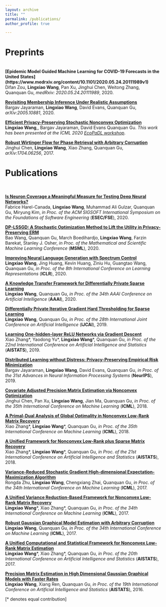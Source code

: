 ```yaml
---
layout: archive
title: ""
permalink: /publications/
author_profile: true

---
```

# Preprints
<br>
<b>[Epidemic Model Guided Machine Learning for COVID-19 Forecasts in the United States](https://www.medrxiv.org/content/10.1101/2020.05.24.20111989v1)</b> <br> 
Difan Zou, <b>Lingxiao Wang</b>, Pan Xu, Jinghui Chen, Weitong Zhang, Quanquan Gu, <i>medRxiv: 2020.05.24.20111989</i>, 2020.

<b>[Revisiting Membership Inference Under Realistic Assumptions](https://arxiv.org/abs/2005.10881)</b> <br> 
Bargav Jayaraman, <b>Lingxiao Wang</b>, David Evans, Quanquan Gu, <i>arXiv:2005.10881</i>, 2020.

<b>[Efficient Privacy-Preserving Stochastic Nonconvex Optimization](https://drive.google.com/file/d/1FfGuUOnVgCCOUsBh80_jj67FW9A4HrVt/view)</b> <br> 
<b>Lingxiao Wang</b>,, Bargav Jayaraman, David Evans Quanquan Gu. <i>This work has been presented at the ICML 2020 [EcoPaDL workshop](https://vasiloglou.github.io/EcoPaDL/)</i>.

<b>[Robust Wirtinger Flow for Phase Retrieval with Arbitrary Corruption](https://arxiv.org/abs/1704.06256)</b> <br> 
Jinghui Chen, <b>Lingxiao Wang</b>, Xiao Zhang, Quanquan Gu, <i>arXiv:1704.06256</i>, 2017.

# Publications
<br>

<b>[Is Neuron Coverage a Meaningful Measure for Testing Deep Neural Networks?](http://web.cs.ucla.edu/~miryung/Publications/fse2020-testingdeeplearning.pdf)</b> <br>
Fabrice Harel-Canada, <b>Lingxiao Wang</b>, Muhammad Ali Gulzar, Quanquan Gu, Miryung Kim, <i>in Proc. of the ACM SIGSOFT International Symposium on the Foundations of Software Engineering</i> (<b>ESEC/FSE</b>), 2020.

<b>[DP-LSSGD: A Stochastic Optimization Method to Lift the Utility in Privacy-Preserving ERM](hhttps://arxiv.org/abs/1906.12056)</b> <br>
Bao Wang, Quanquan Gu, March Boedihardjo, <b>Lingxiao Wang</b>, Farzin Barekat, Stanley J. Osher, <i>in Proc. of the Mathematical and Scientific Machine Learning Conference</i> (<b>MSML</b>), 2020.

<b>[Improving Neural Language Generation with Spectrum Control](https://openreview.net/forum?id=ByxY8CNtvr)</b> <br> 
<b>Lingxiao Wang</b>, Jing Huang, Kevin Huang, Ziniu Hu, Guangtao Wang, Quanquan Gu, <i>in Proc. of the 8th International Conference on Learning Representations</i> (<b>ICLR</b>), 2020.

<b>[A Knowledge Transfer Framework for Differentially Private Sparse Learning](https://arxiv.org/pdf/1909.06322.pdf)</b> <br> 
<b>Lingxiao Wang</b>, Quanquan Gu, <i>in Proc. of the 34th AAAI Conference on Artificial Intelligence</i> (<b>AAAI</b>), 2020.

<b>[Differentially Private Iterative Gradient Hard Thresholding for Sparse Learning](https://www.ijcai.org/proceedings/2019/0519.pdf)</b> <br> 
<b>Lingxiao Wang</b>, Quanquan Gu, <i>in Proc. of the 28th International Joint Conference on Artificial Intelligence</i> (<b>IJCAI</b>), 2019.

<b>[Learning One-hidden-layer ReLU Networks via Gradient Descent](http://proceedings.mlr.press/v89/zhang19g/zhang19g.pdf)</b> <br> 
Xiao Zhang\*, Yaodong Yu\*, <b>Lingxiao Wang</b>\*, Quanquan Gu, <i>in Proc. of the 22nd International Conference on Artificial Intelligence and Statistics</i> (<b>AISTATS</b>), 2019.

<b>[Distributed Learning without Distress: Privacy-Preserving Empirical Risk Minimization](https://papers.nips.cc/paper/7871-distributed-learning-without-distress-privacy-preserving-empirical-risk-minimization)</b> <br> 
Bargav Jayaraman, <b>Lingxiao Wang</b>, David Evans, Quanquan Gu, <i>in Proc. of the 31st Advances in Neural Information Processing Systems</i> (<b>NeurIPS</b>), 2019.

<b>[Covariate Adjusted Precision Matrix Estimation via Nonconvex Optimization](http://proceedings.mlr.press/v80/chen18n.html)</b> <br> 
Jinghui Chen, Pan Xu, <b>Lingxiao Wang</b>, Jian Ma, Quanquan Gu, <i>in Proc. of the 35th International Conference on Machine Learning</i> (<b>ICML</b>), 2018.

<b>[A Primal-Dual Analysis of Global Optimality in Nonconvex Low-Rank Matrix Recovery](http://proceedings.mlr.press/v80/zhang18m.html)</b> <br> 
Xiao Zhang\*, <b>Lingxiao Wang</b>\*, Quanquan Gu, <i>in Proc. of the 35th International Conference on Machine Learning</i> (<b>ICML</b>), 2018.

<b>[A Unified Framework for Nonconvex Low-Rank plus Sparse Matrix Recovery](http://proceedings.mlr.press/v84/zhang18c.html)</b> <br> 
Xiao Zhang\*, <b>Lingxiao Wang</b>\*, Quanquan Gu, <i>in Proc. of the 21st International Conference on Artificial Intelligence and Statistics</i> (<b>AISTATS</b>), 2018.

<b>[Variance-Reduced Stochastic Gradient High-dimensional Expectation-Maximization Algorithm](http://proceedings.mlr.press/v70/zhu17a.html)</b> <br> 
Rongda Zhu, <b>Lingxiao Wang</b>, Chengxiang Zhai, Quanquan Gu, <i>in Proc. of the 34th International Conference on Machine Learning</i> (<b>ICML</b>), 2017.

<b>[A Unified Variance Reduction-Based Framework for Nonconvex Low-Rank Matrix Recovery](http://proceedings.mlr.press/v70/wang17n)</b> <br> 
<b>Lingxiao Wang</b>\*, Xiao Zhang\*, Quanquan Gu, <i>in Proc. of the 34th International Conference on Machine Learning</i> (<b>ICML</b>), 2017.

<b>[Robust Gaussian Graphical Model Estimation with Arbitrary Corruption](http://proceedings.mlr.press/v70/wang17d.html)</b> <br> 
<b>Lingxiao Wang</b>, Quanquan Gu, <i>in Proc. of the 34th International Conference on Machine Learning</i> (<b>ICML</b>), 2017.

<b>[A Unified Computational and Statistical Framework for Nonconvex Low-Rank Matrix Estimation](http://proceedings.mlr.press/v54/wang17b)</b> <br> 
<b>Lingxiao Wang</b>\*, Xiao Zhang\*, Quanquan Gu, <i>in Proc. of the 20th International Conference on Artificial Intelligence and Statistics</i> (<b>AISTATS</b>), 2017.

<b>[Precision Matrix Estimation in High Dimensional Gaussian Graphical Models with Faster Rates](http://www.jmlr.org/proceedings/papers/v51/wang16a.pdf)</b> <br> 
<b>Lingxiao Wang</b>, Xiang Ren, Quanquan Gu, <i>in Proc. of the 19th International Conference on Artificial Intelligence and Statistics</i> (<b>AISTATS</b>), 2016.


[\* denotes equal contribution]